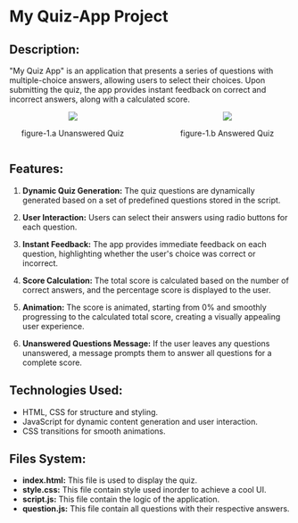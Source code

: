 # My Quiz-App Project

## Description:
"My Quiz App" is an application that presents a series of questions with multiple-choice answers, allowing users to select their choices. Upon submitting the quiz, the app provides instant feedback on correct and incorrect answers, along with a calculated score.
<div style="display:flex; justify-content: center; gap: 50px">
    <div style="text-align:center; width: 400px">
        <image src="my-quiz-unanswered.png">
        <p> figure-1.a Unanswered Quiz</p>
    </div>
    <div style="text-align:center; width: 400px">
        <image src="my-quiz-answered.png">
        <p> figure-1.b Answered Quiz</p>
    </div>
</div>


## Features:
1. **Dynamic Quiz Generation:** The quiz questions are dynamically generated based on a set of predefined questions stored in the script.
   
2. **User Interaction:** Users can select their answers using radio buttons for each question.

3. **Instant Feedback:** The app provides immediate feedback on each question, highlighting whether the user's choice was correct or incorrect.

4. **Score Calculation:** The total score is calculated based on the number of correct answers, and the percentage score is displayed to the user.

5. **Animation:** The score is animated, starting from 0% and smoothly progressing to the calculated total score, creating a visually appealing user experience.

6. **Unanswered Questions Message:** If the user leaves any questions unanswered, a message prompts them to answer all questions for a complete score.

## Technologies Used:
- HTML, CSS for structure and styling.
- JavaScript for dynamic content generation and user interaction.
- CSS transitions for smooth animations.


## Files System:
- **index.html:** This file is used to display the quiz.
- **style.css:** This file contain style used inorder to achieve a cool UI.
- **script.js:** This file contain the logic of the application.
- **question.js:** This file contain all questions with their respective answers.

